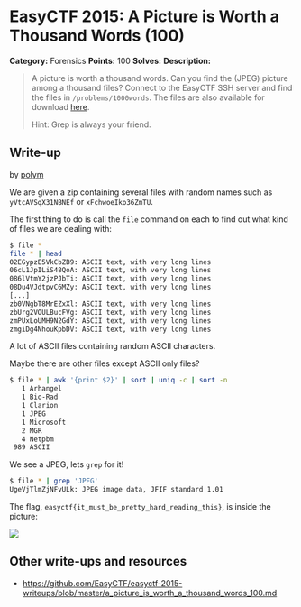 # EasyCTF 2015: A Picture is Worth a Thousand Words (100)

**Category:** Forensics
**Points:** 100
**Solves:** 
**Description:**

> A picture is worth a thousand words. Can you find the (JPEG) picture among a thousand files? Connect to the EasyCTF SSH server and find the files in `/problems/1000words`. The files are also available for download [here](https://github.com/EasyCTF/easyctf-2015-writeups/blob/master/files/data.zip).
> 
> 
> Hint: Grep is always your friend.


## Write-up

by [polym](https://github.com/abpolym)

We are given a zip containing several files with random names such as `yVtcAVSqX31NBNEf` or `xFchwoeIko36ZmTU`.

The first thing to do is call the `file` command on each to find out what kind of files we are dealing with:

```bash
$ file *
file * | head
02EGypzE5VkCbZB9: ASCII text, with very long lines
06cL1JpILiS48QoA: ASCII text, with very long lines
086lVtmY2jzPJbTi: ASCII text, with very long lines
08Du4VJdtpvC6MZy: ASCII text, with very long lines
[...]
zb0VNgbT8MrEZxXl: ASCII text, with very long lines
zbUrg2VOULBucFVg: ASCII text, with very long lines
zmPUxLoUMH9N2GdY: ASCII text, with very long lines
zmgiDg4NhouKpbDV: ASCII text, with very long lines
```

A lot of ASCII files containing random ASCII characters.

Maybe there are other files except ASCII only files?

```bash
$ file * | awk '{print $2}' | sort | uniq -c | sort -n
   1 Arhangel
   1 Bio-Rad
   1 Clarion
   1 JPEG
   1 Microsoft
   2 MGR
   4 Netpbm
 989 ASCII
```

We see a JPEG, lets `grep` for it!

```bash
$ file * | grep 'JPEG'
UgeVjTlmZjNFvULk: JPEG image data, JFIF standard 1.01
```

The flag, `easyctf{it_must_be_pretty_hard_reading_this}`, is inside the picture:

![](./UgeVjTlmZjNFvULk)

## Other write-ups and resources

* <https://github.com/EasyCTF/easyctf-2015-writeups/blob/master/a_picture_is_worth_a_thousand_words_100.md>
